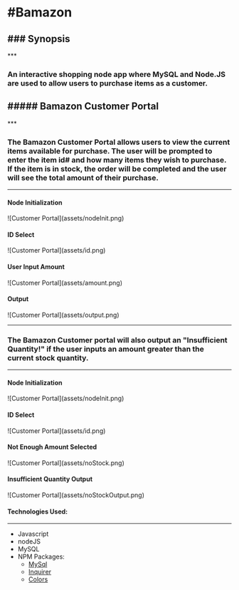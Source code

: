 <h1>#Bamazon</h1>

<h2>### Synopsis</h2>
***

<h3>An interactive shopping node app where MySQL and Node.JS are used to allow users to purchase items as a customer.</h3>

<h2>##### Bamazon Customer Portal</h2>
***

<h3>The Bamazon Customer Portal allows users to view the current items available for purchase.  The user will be prompted to enter the item id# and how many items they wish to purchase.  If the item is in stock, the order will be completed and the user will see the total amount of their purchase.</h3>

***
<h4>Node Initialization</h4>
![Customer Portal](assets/nodeInit.png)

<h4>ID Select</h4>
![Customer Portal](assets/id.png)

<h4>User Input Amount</h4>
![Customer Portal](assets/amount.png)

<h4>Output</h4>
![Customer Portal](assets/output.png)

***
<h3>The Bamazon Customer portal will also output an "Insufficient Quantity!" if the user inputs an amount greater than the current stock quantity.</h3>

***
<h4>Node Initialization</h4>
![Customer Portal](assets/nodeInit.png)

<h4>ID Select</h4>
![Customer Portal](assets/id.png)

<h4>Not Enough Amount Selected</h4>
![Customer Portal](assets/noStock.png)

<h4>Insufficient Quantity Output</h4>
![Customer Portal](assets/noStockOutput.png)

#### Technologies Used:
***

* Javascript
* nodeJS
* MySQL
* NPM Packages:
	- [MySql](github.com/mysqljs/mysql)
	- [Inquirer](github.com/SBoudrias/Inquirer.js)
	- [Colors](github.com/Marak/colors.js)

